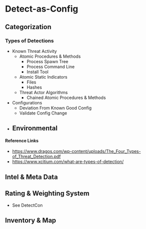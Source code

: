 
# Detect-as-Config 

## Categorization 
### Types of Detections
- Known Threat Activity 
   - Atomic Procedures & Methods
     - Process Spawn Tree
     - Process Command Line
     - Install Tool
   - Atomic Static Indicators 
     - Files
     - Hashes
   - Threat Actor Algorithms
     - Chained Atomic Procedures & Methods
- Configurations
  - Deviation From Known Good Config
  - Validate Config Change 
- Environmental
  - 

#### Reference Links 
- https://www.dragos.com/wp-content/uploads/The_Four_Types-of_Threat_Detection.pdf
- https://www.xcitium.com/what-are-types-of-detection/

## Intel & Meta Data


## Rating & Weighting System 
- See DetectCon



## Inventory & Map